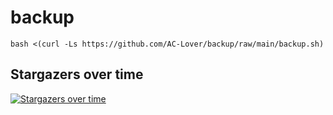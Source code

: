 # backup

```
bash <(curl -Ls https://github.com/AC-Lover/backup/raw/main/backup.sh)
``` 


## Stargazers over time

[![Stargazers over time](https://starchart.cc/AC-Lover/backup.svg)](https://starchart.cc/AC-Lover/backup)

